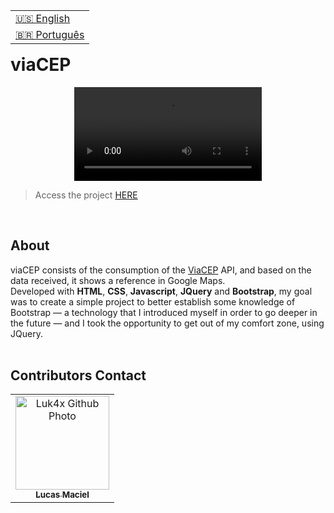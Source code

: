 <table align="right">
  <tr>
    <td>
      <a href="readme-en.md">🇺🇸 English</a>
    </td>
  </tr>
  <tr>
    <td>
      <a href="README.md">🇧🇷 Português</a>
    </td>
  </tr>
</table>
<br>

# viaCEP
<p align="center">
  <video src="https://user-images.githubusercontent.com/86276393/173253896-43955339-98aa-43d9-9213-6ef4583f19ba.mp4">
</p>

> Access the project [HERE](https://luk4x.github.io/viaCEP-API/)
<br>
  
## About
viaCEP consists of the consumption of the [ViaCEP](https://viacep.com.br/) API, and based on the data received, it shows a reference in Google Maps.<br>
Developed with <b>HTML</b>, <b>CSS</b>, <b>Javascript</b>, <b>JQuery</b> and <b>Bootstrap</b>, my goal was to create a simple project to better establish some knowledge of Bootstrap — a technology that I introduced myself in order to go deeper in the future — and I took the opportunity to get out of my comfort zone, using JQuery.
<br>
<br>

## Contributors Contact
<table>
  <tr>
    <td align="center">
      <a href="https://www.linkedin.com/in/lucasmacielf/">
        <img src="https://avatars.githubusercontent.com/Luk4x" width="150px;" alt="Luk4x Github Photo"/><br>
        <sub>
          <b>Lucas Maciel</b>
        </sub>
      </a>
    </td>
  </tr>
</table>

